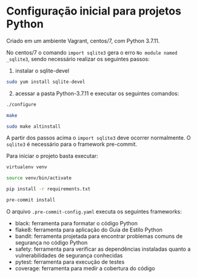 
# Configuração inicial para projetos Python

Criado em um ambiente Vagrant, centos/7, com Python 3.7.11.

No centos/7 o comando `import sqlite3` gera o erro `No module named _sqlite3`, sendo necessário realizar os seguintes passos:

1. instalar o sqlite-devel
~~~bash
sudo yum install sqlite-devel
~~~

2. acessar a pasta Python-3.7.11 e executar os seguintes comandos:

~~~bash
./configure
~~~

~~~bash
make
~~~

~~~bash
sudo make altinstall
~~~

A partir dos passos acima o `import sqlite3` deve ocorrer normalmente. O `sqlite3` é necessário para o framework pre-commit.

Para iniciar o projeto basta executar:

~~~bash
virtualenv venv
~~~

~~~bash
source venv/bin/activate
~~~

~~~bash
pip install -r requirements.txt
~~~

~~~bash
pre-commit install
~~~

O arquivo `.pre-commit-config.yaml` executa os seguintes frameworks:
* black: ferramenta para formatar o código Python
* flake8: ferramenta para aplicação do Guia de Estilo Python
* bandit: ferramenta projetada para encontrar problemas comuns de segurança no código Python
* safety: ferramenta para verificar as dependências instaladas quanto a vulnerabilidades de segurança conhecidas
* pytest: ferramenta para execução de testes
* coverage: ferramenta para medir a cobertura do código
